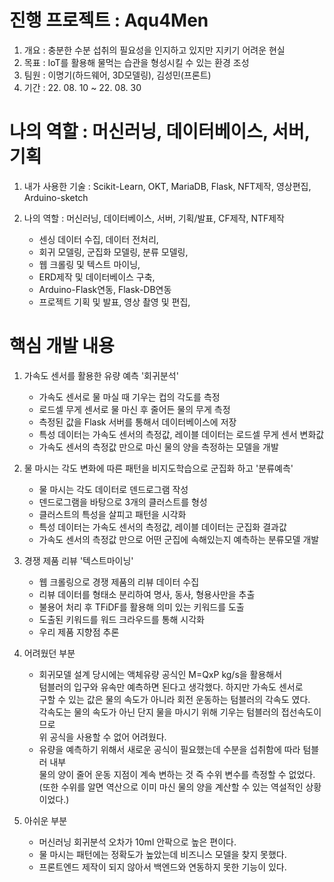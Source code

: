 # 진행 프로젝트 : Aqu4Men
1. 개요 : 충분한 수분 섭취의 필요성을 인지하고 있지만 지키기 어려운 현실        
2. 목표 : IoT를 활용해 물먹는 습관을 형성시킬 수 있는 환경 조성
3. 팀원 : 이명기(하드웨어, 3D모델링), 김성민(프론트)
4. 기간 : 22. 08. 10 ~ 22. 08. 30

# 나의 역할 : 머신러닝, 데이터베이스, 서버, 기획
1. 내가 사용한 기술 : Scikit-Learn, OKT, MariaDB, Flask, NFT제작, 영상편집, Arduino-sketch

2. 나의 역할 : 머신러닝, 데이터베이스, 서버, 기획/발표, CF제작, NTF제작
    - 센싱 데이터 수집, 데이터 전처리, 
    - 회귀 모델링, 군집화 모델링, 분류 모델링,
    - 웹 크롤링 및 텍스트 마이닝,
    - ERD제작 및 데이터베이스 구축,
    - Arduino-Flask연동, Flask-DB연동
    - 프로젝트 기획 및 발표, 영상 촬영 및 편집,

# 핵심 개발 내용
1. 가속도 센서를 활용한 유량 예측 '회귀분석'
    - 가속도 센서로 물 마실 때 기우는 컵의 각도를 측정
    - 로드셀 무게 센서로 물 마신 후 줄어든 물의 무게 측정
    - 측정된 값을 Flask 서버를 통해서 데이터베이스에 저장
    - 특성 데이터는 가속도 센서의 측정값, 레이블 데이터는 로드셀 무게 센서 변화값
    - 가속도 센서의 측정값 만으로 마신 물의 양을 측정하는 모델을 개발

2. 물 마시는 각도 변화에 따른 패턴을 비지도학습으로 군집화 하고 '분류예측'
    - 물 마시는 각도 데이터로 덴드로그램 작성
    - 덴드로그램을 바탕으로 3개의 클러스트를 형성
    - 클러스트의 특성을 살피고 패턴을 시각화
    - 특성 데이터는 가속도 센서의 측정값, 레이블 데이터는 군집화 결과값
    - 가속도 센서의 측정값 만으로 어떤 군집에 속해있는지 예측하는 분류모델 개발

3. 경쟁 제품 리뷰 '텍스트마이닝'
    - 웹 크롤링으로 경쟁 제품의 리뷰 데이터 수집
    - 리뷰 데이터를 형태소 분리하여 명사, 동사, 형용사만을 추출
    - 불용어 처리 후 TFiDF를 활용해 의미 있는 키워드를 도출
    - 도출된 키워드를 워드 크라우드를 통해 시각화
    - 우리 제품 지향점 추론

4. 어려웠던 부분
    - 회귀모델 설계 당시에는 액체유량 공식인 M=QxP kg/s을 활용해서   
      텀블러의 입구와 유속만 예측하면 된다고 생각했다. 하지만 가속도 센서로  
      구할 수 있는 값은 물의 속도가 아니라 회전 운동하는 텀블러의 각속도 였다.  
      각속도는 물의 속도가 아닌 단지 물을 마시기 위해 기우는 텀블러의 접선속도이므로  
      위 공식을 사용할 수 없어 어려웠다.
    - 유량을 예측하기 위해서 새로운 공식이 필요했는데 수분을 섭취함에 따라 텀블러 내부  
      물의 양이 줄어 운동 지점이 계속 변하는 것 즉 수위 변수를 측정할 수 없었다.  
      (또한 수위를 알면 역산으로 이미 마신 물의 양을 계산할 수 있는 역설적인 상황이었다.)

5. 아쉬운 부분
    - 머신러닝 회귀분석 오차가 10ml 안팍으로 높은 편이다.
    - 물 마시는 패턴에는 정확도가 높았는데 비즈니스 모델을 찾지 못했다.
    - 프론트엔드 제작이 되지 않아서 백엔드와 연동하지 못한 기능이 있다.
